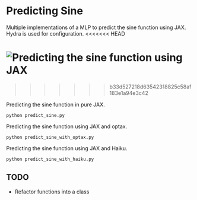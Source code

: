 # Predicting Sine
Multiple implementations of a MLP to predict the sine function using JAX. Hydra is used for configuration. 
<<<<<<< HEAD

![Predicting the sine function using JAX](https://github.com/newtonkwan/predicting_sine/tree/master/plots/haiku_plots.png?raw=true)
=======
>>>>>>> b33d527218d63542318825c58af183e1a94e3c42

Predicting the sine function in pure JAX. 
```
python predict_sine.py
```

Predicting the sine function using JAX and optax. 
```
python predict_sine_with_optax.py
```

Predicting the sine function using JAX and Haiku. 
```
python predict_sine_with_haiku.py
```

## TODO 
- Refactor functions into a class 
